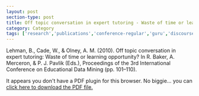 ```yaml
---
layout: post
section-type: post
title: Off topic conversation in expert tutoring - Waste of time or learning opportunity?
category: Category
tags: ['research','publications','conference-regular','guru','discourse','engagement','education-research']
---
```

Lehman, B., Cade, W., & Olney, A. M. (2010). Off topic conversation in expert tutoring: Waste of time or learning opportunity? In R. Baker, A. Merceron, & P. J. Pavlik (Eds.), Proceedings of the 3rd International Conference on Educational Data Mining (pp. 101–110). 

<object data="https://blogs.memphis.edu/aolney/files/2019/10/lehman_edm_2010.pdf" type="application/pdf" width="100%" height="600px">
 
  <p>It appears you don't have a PDF plugin for this browser.
  No biggie... you can <a href="https://blogs.memphis.edu/aolney/files/2019/10/lehman_edm_2010.pdf">click here to
  download the PDF file.</a></p>
  
</object>
